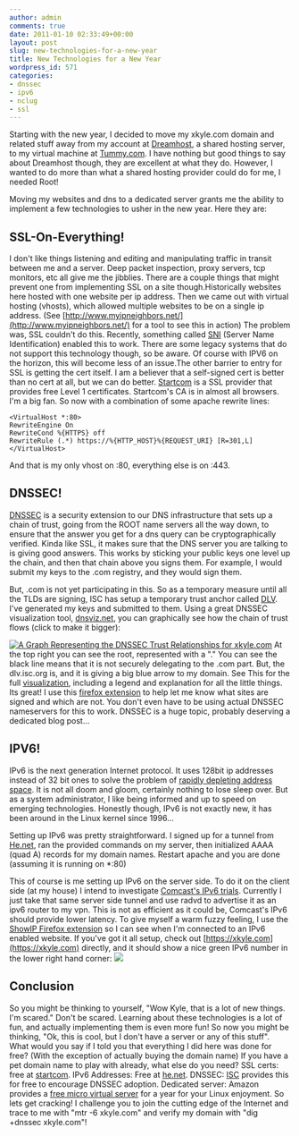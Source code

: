 ```yaml
---
author: admin
comments: true
date: 2011-01-10 02:33:49+00:00
layout: post
slug: new-technologies-for-a-new-year
title: New Technologies for a New Year
wordpress_id: 571
categories:
- dnssec
- ipv6
- nclug
- ssl
---
```


Starting with the new year, I decided to move my xkyle.com domain and related stuff away from my account at [Dreamhost](http://www.dreamhost.com/), a shared hosting server, to my virtual machine at [Tummy.com](http://www.tummy.com/). I have nothing but good things to say about Dreamhost though, they are excellent at what they do. However, I wanted to do more than what a shared hosting provider could do for me, I needed Root!

Moving my websites and dns to a dedicated server grants me the ability to implement a few technologies to usher in the new year. Here they are:

## **SSL-On-Everything**! 

I don't like things listening and editing and manipulating traffic in transit between me and a server. Deep packet inspection, proxy servers, tcp monitors, etc all give me the jibblies. There are a couple things that might prevent one from implementing SSL on a site though.Historically websites here hosted with one website per ip address. Then we came out with virtual hosting (vhosts), which allowed multiple websites to be on a single ip address. (See [http://www.myipneighbors.net/](http://www.myipneighbors.net/) for a tool to see this in action) The problem was, SSL couldn't do this. Recently, something called [SNI](http://en.wikipedia.org/wiki/Server_Name_Indication) (Server Name Identification) enabled this to work. There are some legacy systems that do not support this technology though, so be aware. Of course with IPV6 on the horizon, this will become less of an issue.The other barrier to entry for SSL is getting the cert itself. I am a believer that a self-signed cert is better than no cert at all, but we can do better. [Startcom](http://www.startcom.org/) is a SSL provider that provides free Level 1 certificates. Startcom's CA is in almost all browsers. I'm a big fan. So now with a combination of some apache rewrite lines:
    
    <VirtualHost *:80>
    RewriteEngine On
    RewriteCond %{HTTPS} off
    RewriteRule (.*) https://%{HTTP_HOST}%{REQUEST_URI} [R=301,L]
    </VirtualHost>

And that is my only vhost on :80, everything else is on :443.
	
## **DNSSEC!**

[DNSSEC](http://en.wikipedia.org/wiki/Domain_Name_System_Security_Extensions) is a security extension to our DNS infrastructure that sets up a chain of trust, going from the ROOT name servers all the way down, to ensure that the answer you get for a dns query can be cryptographically verified. Kinda like SSL, it makes sure that the DNS server you are talking to is giving good answers. This works by sticking your public keys one level up the chain, and then that chain above you signs them. For example, I would submit my keys to the .com registry, and they would sign them.

But, .com is not yet participating in this. So as a temporary measure until all the TLDs are signing, ISC has setup a temporary trust anchor called [DLV](https://dlv.isc.org/). I've generated my keys and submitted to them. Using a great DNSSEC visualization tool, [dnsviz.net](http://dnsviz.net/), you can graphically see how the chain of trust flows (click to make it bigger):

[![A Graph Representing the DNSSEC Trust Relationships for xkyle.com](/uploads/auth_graph-300x300.png)](/uploads/auth\_graph.png)
At the top right you can see the root, represented with a "." You can see the black line means that it is not securely delegating to the .com part. But, the dlv.isc.org is, and it is giving a big blue arrow to my domain. See This for the full [visualization](http://dnsviz.net/d/xkyle.com/dnssec/), including a legend and explanation for all the little things. Its great! I use this [firefox extension](https://addons.mozilla.org/en-US/firefox/addon/64247/) to help let me know what sites are signed and which are not. You don't even have to be using actual DNSSEC nameservers for this to work. DNSSEC is a huge topic, probably deserving a dedicated blog post...
	
## **IPV6!**

IPv6 is the next generation Internet protocol. It uses 128bit ip addresses instead of 32 bit ones to solve the problem of [rapidly depleting address space](http://ipv6.he.net/statistics/). It is not all doom and gloom, certainly nothing to lose sleep over. But as a system administrator, I like being informed and up to speed on emerging technologies. Honestly though, IPv6 is not exactly new, it has been around in the Linux kernel since 1996...

Setting up IPv6 was pretty straightforward. I signed up for a tunnel from [He.net](http://tunnelbroker.net/main.php), ran the provided commands on my server, then initialized AAAA (quad A) records for my domain names. Restart apache and you are done (assuming it is running on \*:80)

This of course is me setting up IPv6 on the server side. To do it on the client side (at my house) I intend to investigate [Comcast's IPv6 trials](http://www.comcast6.net/). Currently I just take that same server side tunnel and use radvd to advertise it as an ipv6 router to my vpn. This is not as efficient as it could be, Comcast's IPv6 should provide lower latency. To give myself a warm fuzzy feeling, I use the [ShowIP Firefox extension](https://addons.mozilla.org/en-US/firefox/addon/590/?id=590) so I can see when I'm connected to an IPv6 enabled website. If you've got it all setup, check out [https://xkyle.com](https://xkyle.com) directly, and it should show a nice green IPv6 number in the lower right hand corner:
[![](/uploads/xkyle-ipv6.png)](/uploads/xkyle-ipv6.png)


## Conclusion

So you might be thinking to yourself, "Wow Kyle, that is a lot of new things. I'm scared." Don't be scared. Learning about these technologies is a lot of fun, and actually implementing them is even more fun! So now you might be thinking, "Ok, this is cool, but I don't have a server or any of this stuff". What would you say if I told you that everything I did here was done for free? (With the exception of actually buying the domain name) If you have a pet domain name to play with already, what else do you need? SSL certs: free at [startcom](http://www.startssl.com/). IPv6 Addresses: Free at [he.net](http://tunnelbroker.net/). DNSSEC: [ISC](https://dlv.isc.org/) provides this for free to encourage DNSSEC adoption. Dedicated server: Amazon provides a [free micro virtual server](http://aws.amazon.com/free/) for a year for your Linux enjoyment. So lets get cracking! I challenge you to join the cutting edge of the Internet and trace to me with "mtr -6 xkyle.com" and verify my domain with "dig +dnssec xkyle.com"!
